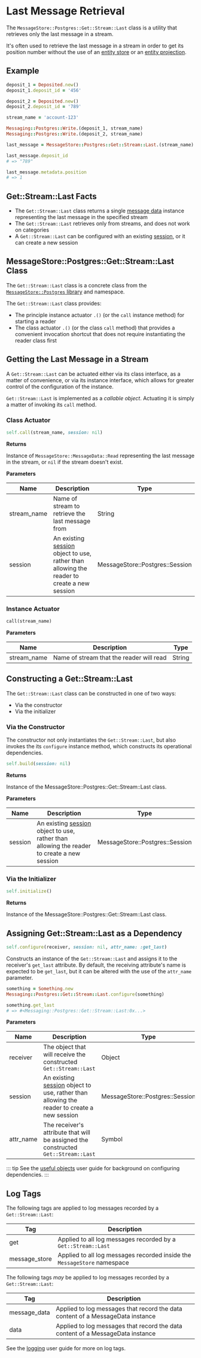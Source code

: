 # Last Message Retrieval

The `MessageStore::Postgres::Get::Stream::Last` class is a utility that retrieves only the last message in a stream.

It's often used to retrieve the last message in a stream in order to get its position number without the use of an [entity store](/user-guide/entity-store/) or an [entity projection](/user-guide/projection.md).

## Example

``` ruby
deposit_1 = Deposited.new()
deposit_1.deposit_id = '456'

deposit_2 = Deposited.new()
deposit_2.deposit_id = '789'

stream_name = 'account-123'

Messaging::Postgres::Write.(deposit_1, stream_name)
Messaging::Postgres::Write.(deposit_2, stream_name)

last_message = MessageStore::Postgres::Get::Stream::Last.(stream_name)

last_message.deposit_id
# => "789"

last_message.metadata.position
# => 1
```

## Get::Stream::Last Facts

- The `Get::Stream::Last` class returns a single [message data](/user-guide/messages-and-message-data/message-data.md) instance representing the last message in the specified stream
- The `Get::Stream::Last` retrieves only from streams, and does not work on categories
- A `Get::Stream::Last` can be configured with an existing [session](./session.md), or it can create a new session

## MessageStore::Postgres::Get::Stream::Last Class

The `Get::Stream::Last` class is a concrete class from the [`MessageStore::Postgres` library](../libraries.md#message-store-postgres) and namespace.

The `Get::Stream::Last` class provides:

- The principle instance actuator `.()` (or the `call` instance method) for starting a reader
- The class actuator `.()` (or the class `call` method) that provides a convenient invocation shortcut that does not require instantiating the reader class first

## Getting the Last Message in a Stream

A `Get::Stream::Last` can be actuated either via its class interface, as a matter of convenience, or via its instance interface, which allows for greater control of the configuration of the instance.

`Get::Stream::Last` is implemented as a _callable object_. Actuating it is simply a matter of invoking its `call` method.

### Class Actuator

``` ruby
self.call(stream_name, session: nil)
```

**Returns**

Instance of `MessageStore::MessageData::Read` representing the last message in the stream, or `nil` if the stream doesn't exist.

**Parameters**

| Name | Description | Type |
| --- | --- | --- |
| stream_name | Name of stream to retrieve the last message from | String |
| session | An existing [session](./session.md) object to use, rather than allowing the reader to create a new session | MessageStore::Postgres::Session |

### Instance Actuator

``` ruby
call(stream_name)
```

**Parameters**

| Name | Description | Type |
| --- | --- | --- |
| stream_name | Name of stream that the reader will read | String |

## Constructing a Get::Stream::Last

The `Get::Stream::Last` class can be constructed in one of two ways:

- Via the constructor
- Via the initializer

### Via the Constructor

The constructor not only instantiates the `Get::Stream::Last`, but also invokes the its `configure` instance method, which constructs its operational dependencies.

``` ruby
self.build(session: nil)
```

**Returns**

Instance of the MessageStore::Postgres::Get::Stream::Last class.

**Parameters**

| Name | Description | Type |
| --- | --- | --- |
| session | An existing [session](./session.md) object to use, rather than allowing the reader to create a new session | MessageStore::Postgres::Session |

### Via the Initializer

``` ruby
self.initialize()
```

**Returns**

Instance of the MessageStore::Postgres::Get::Stream::Last class.

## Assigning Get::Stream::Last as a Dependency

``` ruby
self.configure(receiver, session: nil, attr_name: :get_last)
```

Constructs an instance of the `Get::Stream::Last` and assigns it to the receiver's `get_last` attribute. By default, the receiving attribute's name is expected to be `get_last`, but it can be altered with the use of the `attr_name` parameter.

``` ruby
something = Something.new
Messaging::Postgres::Get::Stream::Last.configure(something)

something.get_last
# => #<Messaging::Postgres::Get::Stream::Last:0x...>
```

**Parameters**

| Name | Description | Type |
| --- | --- | --- |
| receiver | The object that will receive the constructed `Get::Stream::Last` | Object |
| session | An existing [session](./session.md) object to use, rather than allowing the reader to create a new session | MessageStore::Postgres::Session |
| attr_name | The receiver's attribute that will be assigned the constructed `Get::Stream::Last` | Symbol |

::: tip
See the [useful objects](/user-guide/useful-objects.md#configuring-dependencies) user guide for background on configuring dependencies.
:::

## Log Tags

The following tags are applied to log messages recorded by a `Get::Stream::Last`:

| Tag | Description |
| --- | --- |
| get | Applied to all log messages recorded by a `Get::Stream::Last` |
| message_store | Applied to all log messages recorded inside the `MessageStore` namespace |

The following tags _may_ be applied to log messages recorded by a `Get::Stream::Last`:

| Tag | Description |
| --- | --- |
| message_data | Applied to log messages that record the data content of a MessageData instance |
| data | Applied to log messages that record the data content of a MessageData instance |

See the [logging](/user-guide/logging/) user guide for more on log tags.
